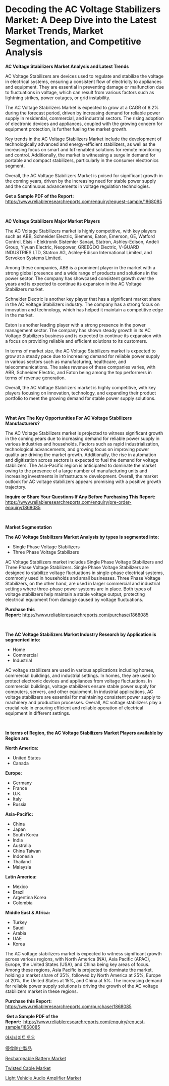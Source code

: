 <p><h1>Decoding the AC Voltage Stabilizers Market: A Deep Dive into the Latest Market Trends, Market Segmentation, and Competitive Analysis</h1></p><p><strong>AC Voltage Stabilizers Market Analysis and Latest Trends</strong></p>
<p><p>AC Voltage Stabilizers are devices used to regulate and stabilize the voltage in electrical systems, ensuring a consistent flow of electricity to appliances and equipment. They are essential in preventing damage or malfunction due to fluctuations in voltage, which can result from various factors such as lightning strikes, power outages, or grid instability.</p><p>The AC Voltage Stabilizers Market is expected to grow at a CAGR of 8.2% during the forecast period, driven by increasing demand for reliable power supply in residential, commercial, and industrial sectors. The rising adoption of electronic devices and appliances, coupled with the growing concern for equipment protection, is further fueling the market growth.</p><p>Key trends in the AC Voltage Stabilizers Market include the development of technologically advanced and energy-efficient stabilizers, as well as the increasing focus on smart and IoT-enabled solutions for remote monitoring and control. Additionally, the market is witnessing a surge in demand for portable and compact stabilizers, particularly in the consumer electronics segment.</p><p>Overall, the AC Voltage Stabilizers Market is poised for significant growth in the coming years, driven by the increasing need for stable power supply and the continuous advancements in voltage regulation technologies.</p></p>
<p><strong>Get a Sample PDF of the Report:&nbsp;</strong> <a href="https://www.reliableresearchreports.com/enquiry/request-sample/1868085">https://www.reliableresearchreports.com/enquiry/request-sample/1868085</a></p>
<p>&nbsp;</p>
<p><strong>AC Voltage Stabilizers Major Market Players</strong></p>
<p><p>The AC Voltage Stabilizers market is highly competitive, with key players such as ABB, Schneider Electric, Siemens, Eaton, Emerson, GE, Watford Control, Elsis - Elektronik Sistemler Sanayi, Statron, Ashley-Edison, Andeli Group, Yiyuan Electric, Neopower, GREEGOO Electric, V-GUARD INDUSTRIES LTD, Statron AG, Ashley-Edison International Limited, and Servokon Systems Limited. </p><p>Among these companies, ABB is a prominent player in the market with a strong global presence and a wide range of products and solutions in the power sector. The company has showcased consistent growth over the years and is expected to continue its expansion in the AC Voltage Stabilizers market.</p><p>Schneider Electric is another key player that has a significant market share in the AC Voltage Stabilizers industry. The company has a strong focus on innovation and technology, which has helped it maintain a competitive edge in the market. </p><p>Eaton is another leading player with a strong presence in the power management sector. The company has shown steady growth in its AC Voltage Stabilizers business and is expected to continue its expansion with a focus on providing reliable and efficient solutions to its customers.</p><p>In terms of market size, the AC Voltage Stabilizers market is expected to grow at a steady pace due to increasing demand for reliable power supply in various sectors such as manufacturing, healthcare, and telecommunications. The sales revenue of these companies varies, with ABB, Schneider Electric, and Eaton being among the top performers in terms of revenue generation. </p><p>Overall, the AC Voltage Stabilizers market is highly competitive, with key players focusing on innovation, technology, and expanding their product portfolio to meet the growing demand for stable power supply solutions.</p></p>
<p>&nbsp;</p>
<p><strong>What Are The Key Opportunities For AC Voltage Stabilizers Manufacturers?</strong></p>
<p><p>The AC Voltage Stabilizers market is projected to witness significant growth in the coming years due to increasing demand for reliable power supply in various industries and households. Factors such as rapid industrialization, technological advancements, and growing focus on improving power quality are driving the market growth. Additionally, the rise in automation and digitization across sectors is expected to fuel the demand for voltage stabilizers. The Asia-Pacific region is anticipated to dominate the market owing to the presence of a large number of manufacturing units and increasing investments in infrastructure development. Overall, the market outlook for AC voltage stabilizers appears promising with a positive growth trajectory.</p></p>
<p><strong>Inquire or Share Your Questions If Any Before Purchasing This Report:</strong> <a href="https://www.reliableresearchreports.com/enquiry/pre-order-enquiry/1868085">https://www.reliableresearchreports.com/enquiry/pre-order-enquiry/1868085</a></p>
<p>&nbsp;</p>
<p><strong>Market Segmentation</strong></p>
<p><strong>The AC Voltage Stabilizers Market Analysis by types is segmented into:</strong></p>
<p><ul><li>Single Phase Voltage Stabilizers</li><li>Three Phase Voltage Stabilizers</li></ul></p>
<p><p>AC Voltage Stabilizers market includes Single Phase Voltage Stabilizers and Three Phase Voltage Stabilizers. Single Phase Voltage Stabilizers are designed to stabilize voltage fluctuations in single-phase electrical systems, commonly used in households and small businesses. Three Phase Voltage Stabilizers, on the other hand, are used in larger commercial and industrial settings where three-phase power systems are in place. Both types of voltage stabilizers help maintain a stable voltage output, protecting electrical equipment from damage caused by voltage fluctuations.</p></p>
<p><strong>Purchase this Report:&nbsp;</strong><a href="https://www.reliableresearchreports.com/purchase/1868085">https://www.reliableresearchreports.com/purchase/1868085</a></p>
<p>&nbsp;</p>
<p><strong>The AC Voltage Stabilizers Market Industry Research by Application is segmented into:</strong></p>
<p><ul><li>Home</li><li>Commercial</li><li>Industrial</li></ul></p>
<p><p>AC voltage stabilizers are used in various applications including homes, commercial buildings, and industrial settings. In homes, they are used to protect electronic devices and appliances from voltage fluctuations. In commercial buildings, voltage stabilizers ensure stable power supply for computers, servers, and other equipment. In industrial applications, AC voltage stabilizers are essential for maintaining consistent power supply to machinery and production processes. Overall, AC voltage stabilizers play a crucial role in ensuring efficient and reliable operation of electrical equipment in different settings.</p></p>
<p>&nbsp;</p>
<p><strong>In terms of Region, the AC Voltage Stabilizers Market Players available by Region are:</strong></p>
<p>
    <p> <strong> North America: </strong>
        <ul>
            <li>United States</li>
            <li>Canada</li>
        </ul>
        </p> 
    <p> <strong> Europe: </strong>
        <ul>
            <li>Germany</li>
            <li>France</li>
            <li>U.K.</li>
            <li>Italy</li>
            <li>Russia</li>
        </ul>
        </p> 
    <p> <strong> Asia-Pacific: </strong>
        <ul>
            <li>China</li>
            <li>Japan</li>
            <li>South Korea</li>
            <li>India</li>
            <li>Australia</li>
            <li>China Taiwan</li>
            <li>Indonesia</li>
            <li>Thailand</li>
            <li>Malaysia</li>
        </ul>
        </p> 
    <p> <strong> Latin America: </strong>
        <ul>
            <li>Mexico</li>
            <li>Brazil</li>
            <li>Argentina Korea</li>
            <li>Colombia</li>
        </ul>
        </p> 
    <p> <strong> Middle East & Africa: </strong>
        <ul>
            <li>Turkey</li>
            <li>Saudi</li>
            <li>Arabia</li>
            <li>UAE</li>
            <li>Korea</li>
        </ul>
    </p>
    </p>
<p><p>The AC voltage stabilizers market is expected to witness significant growth across various regions, with North America (NA), Asia Pacific (APAC), Europe, the United States (USA), and China being key areas of focus. Among these regions, Asia Pacific is projected to dominate the market, holding a market share of 35%, followed by North America at 25%, Europe at 20%, the United States at 15%, and China at 5%. The increasing demand for reliable power supply solutions is driving the growth of the AC voltage stabilizers market in these regions.</p></p>
<p><strong>Purchase this Report: </strong><a href="https://www.reliableresearchreports.com/purchase/1868085">https://www.reliableresearchreports.com/purchase/1868085</a></p>
<p>&nbsp;<strong>Get a Sample PDF of the Report:&nbsp;&nbsp;</strong><a href="https://www.reliableresearchreports.com/enquiry/request-sample/1868085">https://www.reliableresearchreports.com/enquiry/request-sample/1868085</a></p>
<p><strong></strong></p>
<p><p><a href="https://medium.com/@sillysally687568/%EC%95%84%EC%84%B8%ED%85%8C%EC%9D%B4%ED%8A%B8-%ED%83%80%EC%9A%B0-%EC%8B%9C%EC%9E%A5-%EB%B6%84%EC%84%9D-%EA%B7%B8%EC%9D%98-cagr-%EC%8B%9C%EC%9E%A5-%EC%84%B8%EB%B6%84%ED%99%94-%EB%B0%8F-%EC%84%B8%EA%B3%84-%EC%82%B0%EC%97%85-%EA%B0%9C%EC%9A%94-710afcf0e5ba">아세테이트 토우</a></p><p><a href="https://github.com/adcxff01450218/Market-Research-Report-List-1/blob/main/634971516239.md">侵食防止製品</a></p><p><a href="https://github.com/jhcraigie/Market-Research-Report-List-2/blob/main/rechargeable-battery-market.md">Rechargeable Battery Market</a></p><p><a href="https://github.com/sonuprakash1/Market-Research-Report-List-2/blob/main/twisted-cable-market.md">Twisted Cable Market</a></p><p><a href="https://issuu.com/reportprime-2/docs/light-vehicle-audio-amplifier-market-size-2030.ppt">Light Vehicle Audio Amplifier Market</a></p></p>
